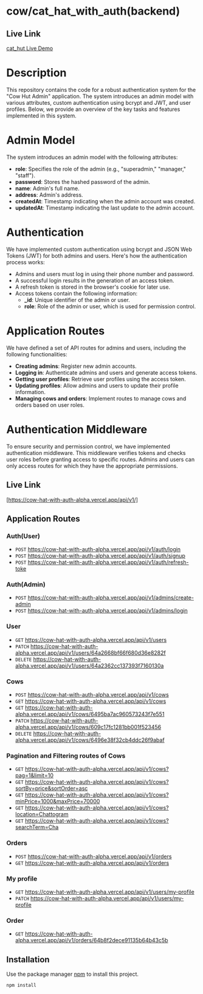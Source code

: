 # cow/cat_hat_with_auth(backend)

## Live Link
[cat_hut Live Demo](https://cow-hat-with-auth-alpha.vercel.app/)

# Description

This repository contains the code for a robust authentication system for the "Cow Hut Admin" application. The system introduces an admin model with various attributes, custom authentication using bcrypt and JWT, and user profiles. Below, we provide an overview of the key tasks and features implemented in this system.

# Admin Model

The system introduces an admin model with the following attributes:

- **role**: Specifies the role of the admin (e.g., "superadmin," "manager," "staff").
- **password**: Stores the hashed password of the admin.
- **name**: Admin's full name.
- **address**: Admin's address.
- **createdAt**: Timestamp indicating when the admin account was created.
- **updatedAt**: Timestamp indicating the last update to the admin account.

# Authentication

We have implemented custom authentication using bcrypt and JSON Web Tokens (JWT) for both admins and users. Here's how the authentication process works:

- Admins and users must log in using their phone number and password.
- A successful login results in the generation of an access token.
- A refresh token is stored in the browser's cookie for later use.
- Access tokens contain the following information:
  - **_id**: Unique identifier of the admin or user.
  - **role**: Role of the admin or user, which is used for permission control.

# Application Routes

We have defined a set of API routes for admins and users, including the following functionalities:

- **Creating admins**: Register new admin accounts.
- **Logging in**: Authenticate admins and users and generate access tokens.
- **Getting user profiles**: Retrieve user profiles using the access token.
- **Updating profiles**: Allow admins and users to update their profile information.
- **Managing cows and orders**: Implement routes to manage cows and orders based on user roles.

# Authentication Middleware

To ensure security and permission control, we have implemented authentication middleware. This middleware verifies tokens and checks user roles before granting access to specific routes. Admins and users can only access routes for which they have the appropriate permissions.

## Live Link

[https://cow-hat-with-auth-alpha.vercel.app/api/v1/]

## Application Routes

### Auth(User)
- `POST`  https://cow-hat-with-auth-alpha.vercel.app/api/v1/auth/login
- `POST`  https://cow-hat-with-auth-alpha.vercel.app/api/v1/auth/signup
- `POST`  https://cow-hat-with-auth-alpha.vercel.app/api/v1/auth/refresh-toke


### Auth(Admin)
- `POST`  https://cow-hat-with-auth-alpha.vercel.app/api/v1/admins/create-admin
- `POST`  https://cow-hat-with-auth-alpha.vercel.app/api/v1/admins/login

### User

- `GET` https://cow-hat-with-auth-alpha.vercel.app/api/v1/users
- `PATCH` https://cow-hat-with-auth-alpha.vercel.app/api/v1/users/64a2668bf66f680d36e8282f 
- `DELETE` https://cow-hat-with-auth-alpha.vercel.app/api/v1/users/64a2362cc137393f7160130a 

### Cows

- `POST` https://cow-hat-with-auth-alpha.vercel.app/api/v1/cows
- `GET` https://cow-hat-with-auth-alpha.vercel.app/api/v1/cows
- `GET` https://cow-hat-with-auth-alpha.vercel.app/api/v1/cows/6495ba7ac960573243f7e551 
- `PATCH` https://cow-hat-with-auth-alpha.vercel.app/api/v1/cows/609c17fc1281bb001f523456 
- `DELETE` https://cow-hat-with-auth-alpha.vercel.app/api/v1/cows/6496e38f32cb4ddc26f9abaf 

### Pagination and Filtering routes of Cows

- `GET` https://cow-hat-with-auth-alpha.vercel.app/api/v1/cows?pag=1&limit=10
- `GET` https://cow-hat-with-auth-alpha.vercel.app/api/v1/cows?sortBy=price&sortOrder=asc
- `GET` https://cow-hat-with-auth-alpha.vercel.app/api/v1/cows?minPrice=1000&maxPrice=70000
- `GET` https://cow-hat-with-auth-alpha.vercel.app/api/v1/cows?location=Chattogram
- `GET` https://cow-hat-with-auth-alpha.vercel.app/api/v1/cows?searchTerm=Cha

### Orders

- `POST` https://cow-hat-with-auth-alpha.vercel.app/api/v1/orders
- `GET` https://cow-hat-with-auth-alpha.vercel.app/api/v1/orders

### My profile

- `GET` https://cow-hat-with-auth-alpha.vercel.app/api/v1/users/my-profile
- `PATCH` https://cow-hat-with-auth-alpha.vercel.app/api/v1/users/my-profile

### Order

- `GET` https://cow-hat-with-auth-alpha.vercel.app/api/v1/orders/64b8f2dece91135b64b43c5b

## Installation

Use the package manager [npm](https://www.npmjs.com/) to install this project.

```bash
npm install
